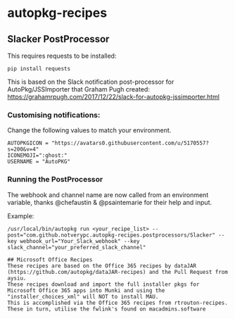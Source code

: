 # autopkg-recipes

## Slacker PostProcessor

This requires requests to be installed:
```
pip install requests
```
This is based on the Slack notification post-processor for AutoPkg/JSSImporter that Graham Pugh created:
https://grahamrpugh.com/2017/12/22/slack-for-autopkg-jssimporter.html

### Customising notifications:
Change the following values to match your environment.
```
AUTOPKGICON = "https://avatars0.githubusercontent.com/u/5170557?s=200&v=4"
ICONEMOJI=":ghost:"
USERNAME = "AutoPKG"
```
### Running the PostProcessor
The webhook and channel name are now called from an environment variable, thanks @chefaustin & @psaintemarie for their help and input.

Example:
```
/usr/local/bin/autopkg run <your_recipe_list> --post="com.github.notverypc.autopkg-recipes.postprocessors/Slacker" --key webhook_url="Your_Slack_webhook" --key slack_channel="your_preferred_slack_channel"

## Microsoft Office Recipes
These recipes are based on the Office 365 recipes by dataJAR (https://github.com/autopkg/dataJAR-recipes) and the Pull Request from aysiu.
These recipes download and import the full installer pkgs for Microsoft Office 365 apps into Munki and using the "installer_choices_xml" will NOT to install MAU.
This is accomplished via the Office 365 recipes from rtrouton-recipes.
These in turn, utilise the fwlink's found on macadmins.software
